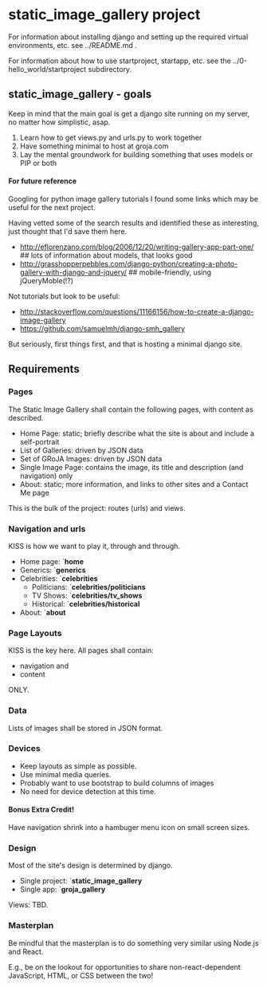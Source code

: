 
# static_image_gallery project

For information about installing django and setting up the required virtual environments, etc. see ../README.md .

For information about how to use startproject, startapp, etc. see the ../0-hello_world/startproject subdirectory.

## static_image_gallery - goals

Keep in mind that the main goal is get a django site running on my server, no matter how simplistic, asap.

1. Learn how to get views.py and urls.py to work together
2. Have something minimal to host at groja.com
3. Lay the mental groundwork for building something that uses models or PIP or both

#### For future reference

Googling for python image gallery tutorials I found some links which may be useful for the next project.

Having vetted some of the search results and identified these as interesting, just thought that I'd save them here.

* http://eflorenzano.com/blog/2006/12/20/writing-gallery-app-part-one/  ## lots of information about models, that looks good
* http://grasshopperpebbles.com/django-python/creating-a-photo-gallery-with-django-and-jquery/  ## mobile-friendly, using jQueryMoble(!?)

Not tutorials but look to be useful:

* http://stackoverflow.com/questions/11166156/how-to-create-a-django-image-gallery
* https://github.com/samuelmh/django-smh_gallery

But seriously, first things first, and that is hosting a minimal django site.

## Requirements

### Pages

The Static Image Gallery shall contain the following pages, with content as described.

* Home Page: static; briefly describe what the site is about and include a self-portrait
* List of Galleries: driven by JSON data
* Set of GRoJA Images: driven by JSON data
* Single Image Page: contains the image, its title and description (and navigation) only
* About: static; more information, and links to other sites and a Contact Me page

This is the bulk of the project: routes (urls) and views.

### Navigation and urls

KISS is how we want to play it, through and through.

* Home page: `**home**
* Generics: `**generics**
* Celebrities: `**celebrities**
  * Politicians: `**celebrities/politicians**
  * TV Shows: `**celebrities/tv_shows**
  * Historical: `**celebrities/historical**
* About: `**about**

### Page Layouts

KISS is the key here.  All pages shall contain:

* navigation and
* content

ONLY.

### Data

Lists of images shall be stored in JSON format.

### Devices

* Keep layouts as simple as possible.
* Use minimal media queries.
* Probably want to use bootstrap to build columns of images
* No need for device detection at this time.

#### Bonus Extra Credit!

Have navigation shrink into a hambuger menu icon on small screen sizes.

### Design

Most of the site's design is determined by django.

* Single project: `**static_image_gallery**
* Single app: `**groja_gallery**

Views: TBD.

### Masterplan

Be mindful that the masterplan is to do something very similar using Node.js and React.

E.g., be on the lookout for opportunities to share non-react-dependent JavaScript, HTML, or CSS between the two!


